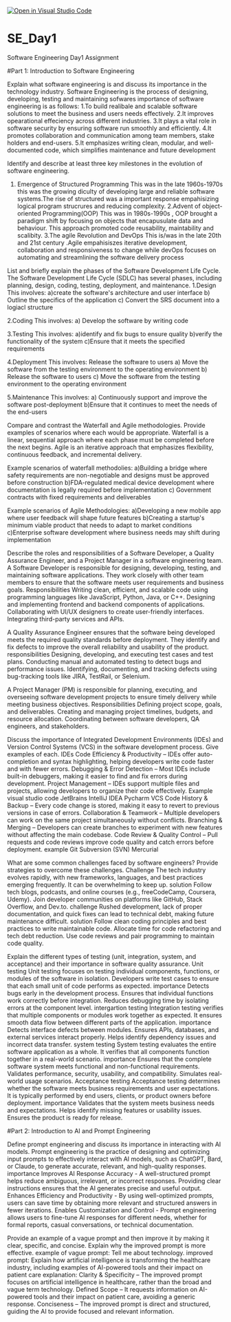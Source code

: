 [![Open in Visual Studio Code](https://classroom.github.com/assets/open-in-vscode-2e0aaae1b6195c2367325f4f02e2d04e9abb55f0b24a779b69b11b9e10269abc.svg)](https://classroom.github.com/online_ide?assignment_repo_id=18456026&assignment_repo_type=AssignmentRepo)
# SE_Day1
Software Engineering Day1 Assignment

#Part 1: Introduction to Software Engineering

Explain what software engineering is and discuss its importance in the technology industry.
Software Engineering is the process of designing, developing, testing and maintaining sofwares
importance of software engineering is as follows:
1.To build realibale and scalable software solutions to meet the business and users needs effectively.
2.It improves  opearational effeciency across different industries.
3.It plays a vital role in software security by ensuring software run smoothly and efficiently.
4.It promotes collaboration and communication among team members, stake holders and end-users.
5.It emphasizes writing clean, modular, and well-documented code, which simplifies maintenance and future development


Identify and describe at least three key milestones in the evolution of software engineering.
1. Emergence of Structured Programming
   This was in the late 1960s-1970s this was the growing diculty of developing large and reliable software systems.The rise of structured was a important response empahisizing logical       program strucrures and reducing complexity.
2.Advent of object-oriented Programming(OOP)
   This was in 1980s-1990s , OOP brought a paradigm shift by focusing on objects that encapusulate data and behaviour. This approach promoted code reusability, maintability and scalibity.
3.The agile Revolution and DevOps
This is/was in the late 20th and 21st century .Agile empahisiszes iterative development, collaboration and responsiveness to change while devOps focuses on automating and streamlining the software delivery process
   

List and briefly explain the phases of the Software Development Life Cycle.
The Software Development Life Cycle (SDLC) has several phases, including planning, design, coding, testing, deployment, and maintenance. 
  1.Design 
    This involves:
    a)create the software's architecture and user interface
    b) Outline the specifics of the application 
   c) Convert the SRS document into a logiacl structure

2.Coding 
  This involves:
   a) Develop the software by writing code

3.Testing 
This involves:
      a)identify and fix bugs to ensure quality
      b)verify the functionality of the system
      c)Ensure that it meets the specified requirements 

4.Deployment 
This involves:
    Release the software to users
   a) Move the software from the testing environment to the operating environment
   b) Release the software to users
   c) Move the software from the testing environment to the operating environment 

5.Maintenance
This involves:
   a) Continuously support and improve the software post-deployment
    b)Ensure that it continues to meet the needs of the end-users 

    
Compare and contrast the Waterfall and Agile methodologies. Provide examples of scenarios where each would be appropriate.
Waterfall is a linear, sequential approach where each phase must be completed before the next begins. Agile is an iterative approach that emphasizes flexibility, continuous feedback, and incremental delivery.

Example scenarios of waterfall methodolies:
  a)Building a bridge where safety requirements are non-negotiable and designs must be approved before construction
  b)FDA-regulated medical device development where documentation is legally required before implementation
  c) Government contracts with fixed requirements and deliverables

  Example scenarios of Agile Methodologies:
    a)Developing a new mobile app where user feedback will shape future features
    b)Creating a startup's minimum viable product that needs to adapt to market conditions
    c)Enterprise software development where business needs may shift during implementation

Describe the roles and responsibilities of a Software Developer, a Quality Assurance Engineer, and a Project Manager in a software engineering team.
A Software Developer is responsible for designing, developing, testing, and maintaining software applications. They work closely with other team members to ensure that the software meets user requirements and business goals.
Responsibilities
Writing clean, efficient, and scalable code using programming languages like JavaScript, Python, Java, or C++.
Designing and implementing frontend and backend components of applications.
Collaborating with UI/UX designers to create user-friendly interfaces.
Integrating third-party services and APIs.

A Quality Assurance Engineer ensures that the software being developed meets the required quality standards before deployment. They identify and fix defects to improve the overall reliability and usability of the product.
responsibilities
Designing, developing, and executing test cases and test plans.
Conducting manual and automated testing to detect bugs and performance issues.
Identifying, documenting, and tracking defects using bug-tracking tools like JIRA, TestRail, or Selenium.

A Project Manager (PM) is responsible for planning, executing, and overseeing software development projects to ensure timely delivery while meeting business objectives.
Responsibilities
Defining project scope, goals, and deliverables.
Creating and managing project timelines, budgets, and resource allocation.
Coordinating between software developers, QA engineers, and stakeholders.


Discuss the importance of Integrated Development Environments (IDEs) and Version Control Systems (VCS) in the software development process. Give examples of each.
IDEs
Code Efficiency & Productivity – IDEs offer auto-completion and syntax highlighting, helping developers write code faster and with fewer errors.
 Debugging & Error Detection – Most IDEs include built-in debuggers, making it easier to find and fix errors during development.
 Project Management – IDEs support multiple files and projects, allowing developers to organize their code effectively.
Example
visual studio code
JetBrains IntelliJ IDEA
Pycharm
 VCS
 Code History & Backup – Every code change is stored, making it easy to revert to previous versions in case of errors.
 Collaboration & Teamwork – Multiple developers can work on the same project simultaneously without conflicts.
 Branching & Merging – Developers can create branches to experiment with new features without affecting the main codebase.
 Code Review & Quality Control – Pull requests and code reviews improve code quality and catch errors before deployment.
 example
 Git
 Subversion (SVN)
 Mercurial

What are some common challenges faced by software engineers? Provide strategies to overcome these challenges.
Challenge
The tech industry evolves rapidly, with new frameworks, languages, and best practices emerging frequently. It can be overwhelming to keep up.
solution
Follow tech blogs, podcasts, and online courses (e.g., freeCodeCamp, Coursera, Udemy).
 Join developer communities on platforms like GitHub, Stack Overflow, and Dev.to.
 challenge
 Rushed development, lack of proper documentation, and quick fixes can lead to technical debt, making future maintenance difficult.
 solution
 Follow clean coding principles and best practices to write maintainable code.
 Allocate time for code refactoring and tech debt reduction.
 Use code reviews and pair programming to maintain code quality.

Explain the different types of testing (unit, integration, system, and acceptance) and their importance in software quality assurance.
Unit testing
Unit testing focuses on testing individual components, functions, or modules of the software in isolation. Developers write test cases to ensure that each small unit of code performs as expected.
importance
Detects bugs early in the development process.
 Ensures that individual functions work correctly before integration.
 Reduces debugging time by isolating errors at the component level.
 intergartion testing
 Integration testing verifies that multiple components or modules work together as expected. It ensures smooth data flow between different parts of the application.
 importance
  Detects interface defects between modules.
Ensures APIs, databases, and external services interact properly.
 Helps identify dependency issues and incorrect data transfer.
 system testing
 System testing evaluates the entire software application as a whole. It verifies that all components function together in a real-world scenario.
 importance
 Ensures that the complete software system meets functional and non-functional requirements.
Validates performance, security, usability, and compatibility.
 Simulates real-world usage scenarios.
 Acceptance testing
 Acceptance testing determines whether the software meets business requirements and user expectations. It is typically performed by end users, clients, or product owners before deployment.
 importance
 Validates that the system meets business needs and expectations.
 Helps identify missing features or usability issues.
 Ensures the product is ready for release.


#Part 2: Introduction to AI and Prompt Engineering


Define prompt engineering and discuss its importance in interacting with AI models.
Prompt engineering is the practice of designing and optimizing input prompts to effectively interact with AI models, such as ChatGPT, Bard, or Claude, to generate accurate, relevant, and high-quality responses.
importance
Improves AI Response Accuracy - A well-structured prompt helps reduce ambiguous, irrelevant, or incorrect responses. Providing clear instructions ensures that the AI generates precise and useful output.
Enhances Efficiency and Productivity - By using well-optimized prompts, users can save time by obtaining more relevant and structured answers in fewer iterations.
Enables Customization and Control - Prompt engineering allows users to fine-tune AI responses for different needs, whether for formal reports, casual conversations, or technical documentation.


Provide an example of a vague prompt and then improve it by making it clear, specific, and concise. Explain why the improved prompt is more effective.
example of vague prompt: Tell me about technology.
improved prompt: Explain how artificial intelligence is transforming the healthcare industry, including examples of AI-powered tools and their impact on patient care
explanation:
Clarity & Specificity – The improved prompt focuses on artificial intelligence in healthcare, rather than the broad and vague term technology.
Defined Scope – It requests information on AI-powered tools and their impact on patient care, avoiding a generic response.
Conciseness – The improved prompt is direct and structured, guiding the AI to provide focused and relevant information.
